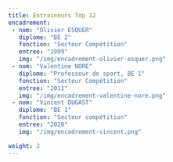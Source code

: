 ```yaml
---
title: Entraineurs Top 12
encadrement:
 - nom: "Olivier ESQUER"
   diplome: "BE 2"
   fonction: "Secteur Compétition"
   entree: "1999"
   img: "/img/encadrement-olivier-esquer.png"
 - nom: "Valentine NORE"
   diplome: "Professeur de sport, BE 1"
   fonction: "Secteur Compétition"
   entree: "2011"
   img: "/img/encadrement-valentine-nore.png"
 - nom: "Vincent DUGAST"
   diplome: "BE 1"
   fonction: "Secteur compétition"
   entree: "2020"
   img: "/img/encadrement-vincent.png"

weight: 2
---
```

